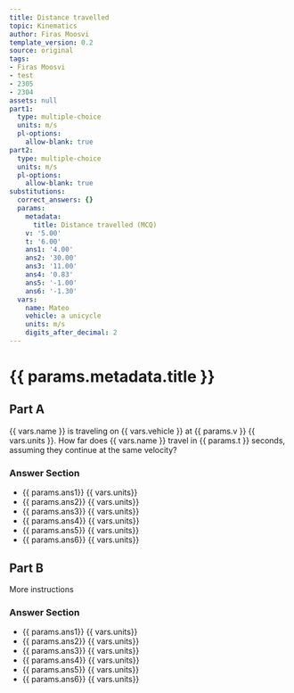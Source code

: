```yaml
---
title: Distance travelled
topic: Kinematics
author: Firas Moosvi
template_version: 0.2
source: original
tags:
- Firas Moosvi
- test
- 2305
- 2304
assets: null
part1:
  type: multiple-choice
  units: m/s
  pl-options:
    allow-blank: true
part2:
  type: multiple-choice
  units: m/s
  pl-options:
    allow-blank: true
substitutions:
  correct_answers: {}
  params:
    metadata:
      title: Distance travelled (MCQ)
    v: '5.00'
    t: '6.00'
    ans1: '4.00'
    ans2: '30.00'
    ans3: '11.00'
    ans4: '0.83'
    ans5: '-1.00'
    ans6: '-1.30'
  vars:
    name: Mateo
    vehicle: a unicycle
    units: m/s
    digits_after_decimal: 2
---
```

# {{ params.metadata.title }}
## Part A

{{ vars.name }} is traveling on {{ vars.vehicle }} at {{ params.v }} {{ vars.units }}.
How far does {{ vars.name }} travel in {{ params.t }} seconds, assuming they continue at the same velocity?

### Answer Section

- {{ params.ans1}} {{ vars.units}}
- {{ params.ans2}} {{ vars.units}}
- {{ params.ans3}} {{ vars.units}}
- {{ params.ans4}} {{ vars.units}}
- {{ params.ans5}} {{ vars.units}}
- {{ params.ans6}} {{ vars.units}}
## Part B

More instructions

### Answer Section

- {{ params.ans1}} {{ vars.units}}
- {{ params.ans2}} {{ vars.units}}
- {{ params.ans3}} {{ vars.units}}
- {{ params.ans4}} {{ vars.units}}
- {{ params.ans5}} {{ vars.units}}
- {{ params.ans6}} {{ vars.units}}
